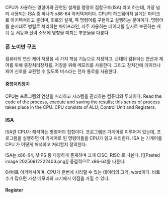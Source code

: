 CPU가 사용하는 명령어와 관련된 설계를 명령어 집합구조(ISA) 라고 하는데, 가장 널리 사용되는 ISA 중 하나가 x86-64 아키텍쳐이다. CPU의 하드웨어적 설계는 마이크로 아키텍쳐라고 불리며, 회로의 설계, 즉 명령어를 구현하고 실행하는 분야이다. 명령어를 순서대로 병렬로 처리하는 파이프라인, 자주 사용하는 데이터를 임시로 보관하는 캐쉬 등 서능과 전력 소모에 영향을 미치는 부분들을 다룬다. 

### 폰 노이만 구조
컴퓨터의 연산 제어 저장을 세 가지 핵심 기능으로 지정하고, 근대의 컴퓨터는 연산과 제어를 위해 중장처리장치를, 저장을 위해 메모리를 사용한다. 그리고 장치간에 데이터나 제어 신호를 교환할 수 있도록 버스라는 전자 통로를 사용한다. 

#### 중앙처리장치
CPU는 프로그램의 연산을 처리하고 시스템을 관리하는 컴퓨터의 두뇌이다. 
Read the code of the process, execute and saving the results; this series of process takes place in the CPU. CPU consists of ALU, Control Unit and Registers.

### ISA
ISA란 CPU가 해석하는 명령어의 집합이다. 프로그램은 기계어로 이루어져 있는데, 프로그램을 실행하면 이 기계어로 된 명령어들을 CPU가 읽고 처리한다. ISA 는 기계어를 CPU 가 어떻게 해석하고 처리할지 정의한다. 

ISA는 x86-64, MIPS 등 다양하게 존재하며 크게 CISC, RISC 로 나뉜다. 
![[Pasted image 20250912222403.png]]
중점적으로 x86-64를 다룬다. 

64비트 아키텍쳐이며, CPU가 한번에 처리할 수 있는 데이터의 크기, word이다. 비트 수가 많으면 가상 메모리의 크기에서 이점을 가질 수 있다.

#### Register


